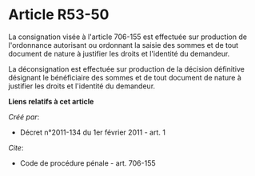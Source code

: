 # Article R53-50

La consignation visée à l'article 706-155 est effectuée sur production de l'ordonnance autorisant ou ordonnant la saisie des
sommes et de tout document de nature à justifier les droits et l'identité du demandeur. 

La déconsignation est effectuée sur production de la décision définitive désignant le bénéficiaire des sommes et de tout
document de nature à justifier les droits et l'identité du demandeur.

**Liens relatifs à cet article**

_Créé par_:

  - Décret n°2011-134 du 1er février 2011 - art. 1

_Cite_:

  - Code de procédure pénale - art. 706-155
